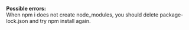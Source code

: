 
**Possible errors:**  
When npm i does not create node_modules, you should delete package-lock.json and try npm install again.